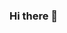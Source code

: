 ### Hi there 👋

<!--
**shrutishrestha/shrutishrestha** is a ✨ _special_ ✨ repository because its `README.md` (this file) appears on your GitHub profile.

Here are some ideas to get you started:

- 🔭 I’m currently working on Computer Vision Research. My current research is based on solar flare SuperResolution.
- 🌱 I’m currently learning Machine Learning, Data Science
- 👯 I’m looking to collaborate on Data Science Projects
- 🤔 I’m looking for summer internships as a Machine Learning intern, Data Science intern, Data Analyst intern.
- 📫 How to reach me: shruti.shresthaa@gmail.com, sshrestha8@student.gsu.edu
- 😄 Pronouns: she/her
- ⚡ Fun fact: I have imposter syndrome, and this is the reason I practice hard to satisfy myself, this makes me succeed. :D 
